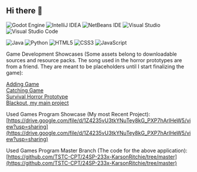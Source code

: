 ## Hi there 👋

<!--
**KarsonRitchie/KarsonRitchie** is a ✨ _special_ ✨ repository because its `README.md` (this file) appears on your GitHub profile.

Here are some ideas to get you started:

- 🔭 I’m currently working on ...
- 🌱 I’m currently learning ...
- 👯 I’m looking to collaborate on ...
- 🤔 I’m looking for help with ...
- 💬 Ask me about ...
- 📫 How to reach me: ...
- 😄 Pronouns: ...
- ⚡ Fun fact: ...
-->

![Godot Engine](https://img.shields.io/badge/GODOT-%23FFFFFF.svg?style=for-the-badge&logo=godot-engine)
![IntelliJ IDEA](https://img.shields.io/badge/IntelliJIDEA-000000.svg?style=for-the-badge&logo=intellij-idea&logoColor=white)
![NetBeans IDE](https://img.shields.io/badge/NetBeansIDE-1B6AC6.svg?style=for-the-badge&logo=apache-netbeans-ide&logoColor=white)
![Visual Studio](https://img.shields.io/badge/Visual%20Studio-5C2D91.svg?style=for-the-badge&logo=visual-studio&logoColor=white)
![Visual Studio Code](https://img.shields.io/badge/Visual%20Studio%20Code-0078d7.svg?style=for-the-badge&logo=visual-studio-code&logoColor=white)

![Java](https://img.shields.io/badge/java-%23ED8B00.svg?style=for-the-badge&logo=openjdk&logoColor=white)
![Python](https://img.shields.io/badge/python-3670A0?style=for-the-badge&logo=python&logoColor=ffdd54)
![HTML5](https://img.shields.io/badge/html5-%23E34F26.svg?style=for-the-badge&logo=html5&logoColor=white)
![CSS3](https://img.shields.io/badge/css3-%231572B6.svg?style=for-the-badge&logo=css3&logoColor=white)
![JavaScript](https://img.shields.io/badge/javascript-%23323330.svg?style=for-the-badge&logo=javascript&logoColor=%23F7DF1E)


Game Development Showcases (Some assets belong to downloadable sources and resource packs. The song used in the horror prototypes are from a friend. They are meant to be placeholders until I start finalizing the game):

[Adding Game](https://youtu.be/PmS7KxYHkkU)<br>
[Catching Game](https://youtu.be/or7A43wycbI)<br>
[Survival Horror Prototype](https://youtu.be/la6mMDPAMv4)<br>
[Blackout, my main project](https://youtu.be/ufhKrzZY1QA)

Used Games Program Showcase (My most Recent Project):
<br>[https://drive.google.com/file/d/1Z4235vU3tkYNuTey8kG_PXP7hArlHeW5/view?usp=sharing](https://drive.google.com/file/d/1Z4235vU3tkYNuTey8kG_PXP7hArlHeW5/view?usp=sharing)

Used Games Program Master Branch (The code for the above application):
<br>[https://github.com/TSTC-CPT/24SP-233x-KarsonRitchie/tree/master](https://github.com/TSTC-CPT/24SP-233x-KarsonRitchie/tree/master)
